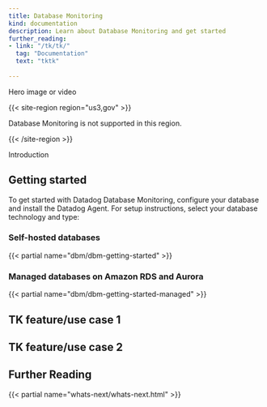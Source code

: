 ```yaml
---
title: Database Monitoring
kind: documentation
description: Learn about Database Monitoring and get started
further_reading:
- link: "/tk/tk/"
  tag: "Documentation"
  text: "tktk"
  
---
```


Hero image or video

{{< site-region region="us3,gov" >}} 

Database Monitoring is not supported in this region.

{{< /site-region >}}

Introduction

## Getting started

To get started with Datadog Database Monitoring, configure your database and install the Datadog Agent. For setup instructions, select your database technology and type:

### Self-hosted databases

{{< partial name="dbm/dbm-getting-started" >}}
<p></p>

### Managed databases on Amazon RDS and Aurora

{{< partial name="dbm/dbm-getting-started-managed" >}} 
<p></p>

## TK feature/use case 1
<p></p>

## TK feature/use case 2
<p></p>

## Further Reading

{{< partial name="whats-next/whats-next.html" >}}
